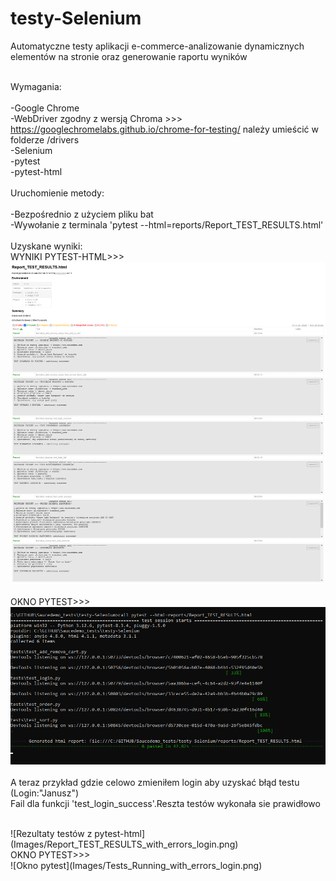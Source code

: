 # testy-Selenium
Automatyczne testy aplikacji e-commerce-analizowanie dynamicznych elementów na stronie oraz generowanie raportu wyników
<br> 
<br> 

Wymagania:
<br> 
<br> 
-Google Chrome
<br> 
-WebDriver zgodny z wersją Chroma >>> https://googlechromelabs.github.io/chrome-for-testing/ należy umieścić w folderze /drivers
<br> 
-Selenium
<br> 
-pytest
<br> 
-pytest-html
<br> 
<br> 
Uruchomienie metody:
<br> 
<br> 
-Bezpośrednio z użyciem pliku bat 
<br> 
-Wywołanie z terminala 'pytest --html=reports/Report_TEST_RESULTS.html'
<br> 
<br> 
Uzyskane wyniki:
<br> 
WYNIKI PYTEST-HTML>>>
<br> 
![Rezultaty testów z pytest-html](Images/Report_TEST_RESULTS.png)
<br>  
OKNO PYTEST>>>
<br> 
![Okno pytest](Images/Tests_Running.png)
<br> 
<br> 
A teraz przykład gdzie celowo zmieniłem login aby uzyskać błąd testu (Login:"Janusz")
<br> Fail dla funkcji 'test_login_success'.Reszta testów wykonała sie prawidłowo

<br> 
![Rezultaty testów z pytest-html](Images/Report_TEST_RESULTS_with_errors_login.png)
<br>  
OKNO PYTEST>>>
<br> 
![Okno pytest](Images/Tests_Running_with_errors_login.png)
